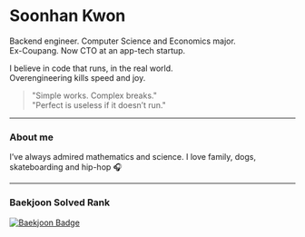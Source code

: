 # Soonhan Kwon

Backend engineer. Computer Science and Economics major.  
Ex-Coupang. Now CTO at an app-tech startup.  
  
I believe in code that runs, in the real world.  
Overengineering kills speed and joy.
> "Simple works. Complex breaks."  
> "Perfect is useless if it doesn’t run."

---

### About me
I’ve always admired mathematics and science.
I love family, dogs, skateboarding and hip-hop 🎧

---

### Baekjoon Solved Rank
<a href="https://solved.ac/soonable">
  <img src="http://mazassumnida.wtf/api/v2/generate_badge?boj=soonable" alt="Baekjoon Badge"/>
</a>
